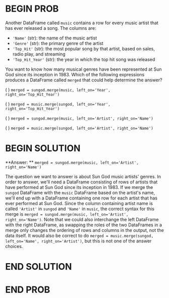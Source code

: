 # BEGIN PROB

Another DataFrame called `music` contains a row for every music artist that has ever released a song. The columns are:

- `'Name'` (str): the name of the music artist
- `'Genre'` (str): the primary genre of the artist
- `'Top_Hit'` (str): the most popular song by that artist, based on sales, radio play, and streaming
- `'Top_Hit_Year'` (str): the year in which the top hit song was released

You want to know how many musical genres have been represented at Sun God since its inception in 1983. Which of the following expressions produces a DataFrame called `merged` that could help determine the answer?


( ) `merged = sungod.merge(music, left_on='Year', right_on='Top_Hit_Year')`

( ) `merged = music.merge(sungod, left_on='Year', right_on='Top_Hit_Year')`

( ) `merged = sungod.merge(music, left_on='Artist', right_on='Name')`

( ) `merged = music.merge(sungod, left_on='Artist', right_on='Name')`

# BEGIN SOLUTION

**Answer: ** `merged = sungod.merge(music, left_on='Artist', right_on='Name')`

The question we want to answer is about Sun God music artists' genres. In order to answer, we'll need a DataFrame consisting of rows of artists that have performed at Sun God since its inception in 1983. If we merge the `sungod` DataFrame with the `music` DataFrame based on the artist's name, we'll end up with a DataFrame containing one row for each artist that has ever performed at Sun God. Since the column containing artist name is called `'Artist'` in `sungod` and `'Name'` in `music`, the correct syntax for this merge is `merged = sungod.merge(music, left_on='Artist', right_on='Name')`. Note that we could also interchange the left DataFrame with the right DataFrame, as swapping the roles of the two DataFrames in a merge only changes the ordering of rows and columns in the output, not the data itself. It would also be correct to do `merged = music.merge(sungod, left_on='Name', right_on='Artist')`, but this is not one of the answer choices.

# END SOLUTION

# END PROB